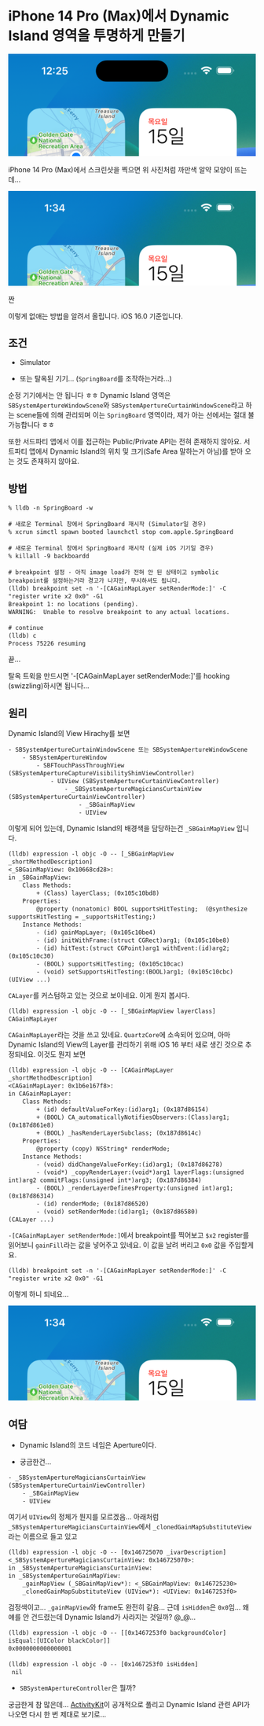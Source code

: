 # iPhone 14 Pro (Max)에서 Dynamic Island 영역을 투명하게 만들기

![](0.png)

iPhone 14 Pro (Max)에서 스크린샷을 찍으면 위 사진처럼 까만색 알약 모양이 뜨는데...

![](1.png)

짠

이렇게 없애는 방법을 알려서 올립니다. iOS 16.0 기준입니다.

## 조건

- Simulator

- 또는 탈옥된 기기... (`SpringBoard`를 조작하는거라...)

순정 기기에서는 안 됩니다 ㅎㅎ Dynamic Island 영역은 `SBSystemApertureWindowScene`와 `SBSystemApertureCurtainWindowScene`라고 하는 scene들에 의해 관리되며 이는 `SpringBoard` 영역이라, 제가 아는 선에서는 절대 불가능합니다 ㅎㅎ

또한 서드파티 앱에서 이를 접근하는 Public/Private API는 전혀 존재하지 않아요. 서트파티 앱에서 Dynamic Island의 위치 및 크기(Safe Area 말하는거 아님)를 받아 오는 것도 존재하지 않아요.

## 방법

```
% lldb -n SpringBoard -w

# 새로운 Terminal 창에서 SpringBoard 재시작 (Simulator일 경우)
% xcrun simctl spawn booted launchctl stop com.apple.SpringBoard

# 새로운 Terminal 창에서 SpringBoard 재시작 (실제 iOS 기기일 경우)
% killall -9 backboardd

# breakpoint 설정 - 아직 image load가 전혀 안 된 상태이고 symbolic breakpoint를 설정하는거라 경고가 나지만, 무시하셔도 됩니다.
(lldb) breakpoint set -n '-[CAGainMapLayer setRenderMode:]' -C "register write x2 0x0" -G1
Breakpoint 1: no locations (pending).
WARNING:  Unable to resolve breakpoint to any actual locations.

# continue
(lldb) c
Process 75226 resuming
```

끝...

탈옥 트윅을 만드시면 '-[CAGainMapLayer setRenderMode:]'를 hooking (swizzling)하시면 됩니다...

## 원리

Dynamic Island의 View Hirachy를 보면

```
- SBSystemApertureCurtainWindowScene 또는 SBSystemApertureWindowScene
    - SBSystemApertureWindow
        - SBFTouchPassThroughView (SBSystemApertureCaptureVisibilityShimViewController)
            - UIView (SBSystemApertureCurtainViewController)
                - _SBSystemApertureMagiciansCurtainView (SBSystemApertureCurtainViewController)
                    - _SBGainMapView
                    - UIView
```

이렇게 되어 있는데, Dynamic Island의 배경색을 담당하는건 `_SBGainMapView` 입니다.

```
(lldb) expression -l objc -O -- [_SBGainMapView _shortMethodDescription]
<_SBGainMapView: 0x10668cd28>:
in _SBGainMapView:
    Class Methods:
        + (Class) layerClass; (0x105c10bd8)
    Properties:
        @property (nonatomic) BOOL supportsHitTesting;  (@synthesize supportsHitTesting = _supportsHitTesting;)
    Instance Methods:
        - (id) gainMapLayer; (0x105c10be4)
        - (id) initWithFrame:(struct CGRect)arg1; (0x105c10be8)
        - (id) hitTest:(struct CGPoint)arg1 withEvent:(id)arg2; (0x105c10c30)
        - (BOOL) supportsHitTesting; (0x105c10cac)
        - (void) setSupportsHitTesting:(BOOL)arg1; (0x105c10cbc)
(UIView ...)
```

`CALayer`를 커스텀하고 있는 것으로 보이네요. 이게 뭔지 봅시다.

```
(lldb) expression -l objc -O -- [_SBGainMapView layerClass]
CAGainMapLayer
```

`CAGainMapLayer`라는 것을 쓰고 있네요. `QuartzCore`에 소속되어 있으며, 아마 Dynamic Island의 View의 Layer를 관리하기 위해 iOS 16 부터 새로 생긴 것으로 추정되네요. 이것도 뭔지 보면

```
(lldb) expression -l objc -O -- [CAGainMapLayer _shortMethodDescription]
<CAGainMapLayer: 0x1b6e167f8>:
in CAGainMapLayer:
    Class Methods:
        + (id) defaultValueForKey:(id)arg1; (0x187d86154)
        + (BOOL) CA_automaticallyNotifiesObservers:(Class)arg1; (0x187d861e8)
        + (BOOL) _hasRenderLayerSubclass; (0x187d8614c)
    Properties:
        @property (copy) NSString* renderMode;
    Instance Methods:
        - (void) didChangeValueForKey:(id)arg1; (0x187d86278)
        - (void*) _copyRenderLayer:(void*)arg1 layerFlags:(unsigned int)arg2 commitFlags:(unsigned int*)arg3; (0x187d86384)
        - (BOOL) _renderLayerDefinesProperty:(unsigned int)arg1; (0x187d86314)
        - (id) renderMode; (0x187d86520)
        - (void) setRenderMode:(id)arg1; (0x187d86580)
(CALayer ...)
```

`-[CAGainMapLayer setRenderMode:]`에서 breakpoint를 찍어보고 `$x2` register를 읽어보니 `gainFill`라는 값을 넣어주고 있네요. 이 값을 날려 버리고 `0x0` 값을 주입할게요.

```
(lldb) breakpoint set -n '-[CAGainMapLayer setRenderMode:]' -C "register write x2 0x0" -G1
```

이렇게 하니 되네요...

![](1.png)

## 여담

- Dynamic Island의 코드 네임은 Aperture이다.

- 궁금한건...

```
- _SBSystemApertureMagiciansCurtainView (SBSystemApertureCurtainViewController)
    - _SBGainMapView
    - UIView
```

여기서 `UIView`의 정체가 뭔지를 모르겠음... 아래처럼 `_SBSystemApertureMagiciansCurtainView`에서 `_clonedGainMapSubstituteView`라는 이름으로 들고 있고

```
(lldb) expression -l objc -O -- [0x146725070 _ivarDescription]
<_SBSystemApertureMagiciansCurtainView: 0x146725070>:
in _SBSystemApertureMagiciansCurtainView:
in _SBSystemApertureGainMapView:
    _gainMapView (_SBGainMapView*): <_SBGainMapView: 0x146725230>
    _clonedGainMapSubstituteView (UIView*): <UIView: 0x1467253f0>
```

검정색이고... `_gainMapView`와 frame도 완전히 같음... 근데 `isHidden`은 `0x0`임... 왜 얘를 안 건드렸는데 Dynamic Island가 사라지는 것일까? @_@...

```
(lldb) expression -l objc -O -- [[0x1467253f0 backgroundColor] isEqual:[UIColor blackColor]]
0x0000000000000001

(lldb) expression -l objc -O -- [0x1467253f0 isHidden]
 nil
```

- `SBSystemApertureController`은 뭘까?

궁금한게 참 많은데... [ActivityKit](https://developer.apple.com/documentation/activitykit)이 공개적으로 풀리고 Dynamic Island 관련 API가 나오면 다시 한 번 제대로 보기로...
